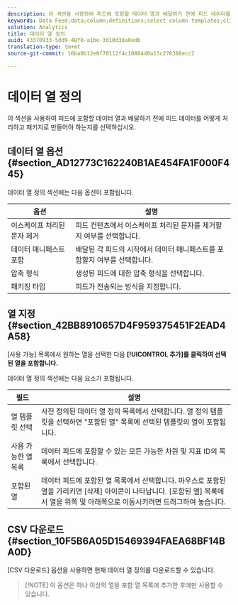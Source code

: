 ```yaml
---
description: 이 섹션을 사용하여 피드에 포함할 데이터 열과 배달하기 전에 피드 데이터를 어떻게 처리하고 패키지로 만들어야 하는지를 선택하십시오.
keywords: Data Feed;data;column;definitions;select column templates;clickstream;available columns;included columns;compression format;packaging type;include data manifest;remove escaped characters;download csv
solution: Analytics
title: 데이터 열 정의
uuid: 43370933-5dd9-48f0-a1be-3d10d38a0edb
translation-type: tm+mt
source-git-commit: 16ba0b12e0f70112f4c10804d0a13c278388ecc2

---
```



# 데이터 열 정의

이 섹션을 사용하여 피드에 포함할 데이터 열과 배달하기 전에 피드 데이터를 어떻게 처리하고 패키지로 만들어야 하는지를 선택하십시오.

## 데이터 열 옵션 {#section_AD12773C162240B1AE454FA1F000F445}

데이터 열 정의 섹션에는 다음 옵션이 포함됩니다.

| 옵션 | 설명 |
|--- |--- |
| 이스케이프 처리된 문자 제거 | 피드 컨텐츠에서 이스케이프 처리된 문자를 제거할지 여부를 선택합니다. |
| 데이터 매니페스트 포함 | 배달된 각 피드의 시작에서 데이터 매니페스트를 포함할지 여부를 선택합니다. |
| 압축 형식 | 생성된 피드에 대한 압축 형식을 선택합니다. |
| 패키징 타입 | 피드가 전송되는 방식을 지정합니다. |

## 열 지정 {#section_42BB8910657D4F959375451F2EAD4A58}

[사용 가능] 목록에서 원하는 열을 선택한 다음 **[!UICONTROL 추가]를 클릭하여 선택된 열을 포함합니다.**

데이터 열 정의 섹션에는 다음 요소가 포함됩니다.

| 필드 | 설명 |
|--- |--- |
| 열 템플릿 선택 | 사전 정의된 데이터 열 정의 목록에서 선택합니다.  열 정의 템플릿을 선택하면 "포함된 열" 목록에 선택된 템플릿의 열이 포함됩니다. |
| 사용 가능한 열 목록 | 데이터 피드에 포함할 수 있는 모든 가능한 차원 및 지표 ID의 목록에서 선택합니다. |
| 포함된 열 | 데이터 피드에 포함된 열 목록에서 선택합니다.  마우스로 포함된 열을 가리키면 [삭제] 아이콘이 나타납니다.  [포함된 열] 목록에서 열을 위쪽 및 아래쪽으로 이동시키려면 드래그하여 놓습니다. |

## CSV 다운로드 {#section_10F5B6A05D15469394FAEA68BF14BA0D}

[CSV 다운로드] 옵션을 사용하면 현재 데이터 열 정의를 다운로드할 수 있습니다.

> [!NOTE] 이 옵션은 하나 이상의 열을 포함 열 목록에 추가한 후에만 사용할 수 있습니다.

